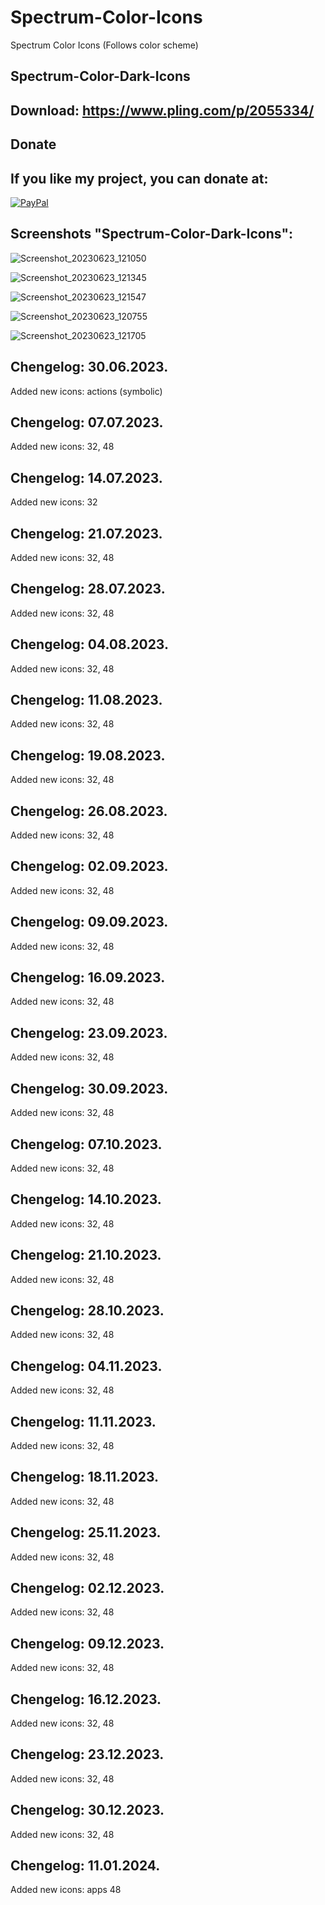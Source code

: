 

# Spectrum-Color-Icons
Spectrum Color Icons (Follows color scheme)

Spectrum-Color-Dark-Icons
------------------------------

Download: https://www.pling.com/p/2055334/
-------------------------------------------



<html>
  <head>
    <meta charset="utf-8" />
  </head>
  <body>
    <h2>Donate</h2>
    <h2>If you like my project, you can donate at:</h2>
    <a href="https://www.paypal.com/paypalme/VesnaLazic">
    <img src="PayPal.png" alt="PayPal" />
    </a>
  </body>
</html>



Screenshots "Spectrum-Color-Dark-Icons":
----------------------------------------

![Screenshot_20230623_121050](https://github.com/L4ki/Spectrum-Color-Icons/assets/45247573/76a295b7-c211-409b-8d40-e85704de7c91)

![Screenshot_20230623_121345](https://github.com/L4ki/Spectrum-Color-Icons/assets/45247573/8bd0d635-66b1-4ddd-8fbd-6e755452b404)

![Screenshot_20230623_121547](https://github.com/L4ki/Spectrum-Color-Icons/assets/45247573/22d787b6-370e-49d9-ae29-819e4a167434)

![Screenshot_20230623_120755](https://github.com/L4ki/Spectrum-Color-Icons/assets/45247573/5c0dfaa3-496b-400c-9145-dbefd2651bdb)

![Screenshot_20230623_121705](https://github.com/L4ki/Spectrum-Color-Icons/assets/45247573/080180fb-0fe9-48ab-80f5-ee76df11cbd3)


Chengelog: 30.06.2023.
----------------------

Added new icons: actions (symbolic)

Chengelog: 07.07.2023.
----------------------

Added new icons: 32, 48

Chengelog: 14.07.2023.
----------------------

Added new icons: 32

Chengelog: 21.07.2023.
----------------------

Added new icons: 32, 48

Chengelog: 28.07.2023.
----------------------

Added new icons: 32, 48

Chengelog: 04.08.2023.
----------------------

Added new icons: 32, 48

Chengelog: 11.08.2023.
----------------------

Added new icons: 32, 48

Chengelog: 19.08.2023.
----------------------

Added new icons: 32, 48

Chengelog: 26.08.2023.
----------------------

Added new icons: 32, 48

Chengelog: 02.09.2023.
----------------------

Added new icons: 32, 48

Chengelog: 09.09.2023.
----------------------

Added new icons: 32, 48


Chengelog: 16.09.2023.
----------------------

Added new icons: 32, 48

Chengelog: 23.09.2023.
----------------------

Added new icons: 32, 48

Chengelog: 30.09.2023.
----------------------

Added new icons: 32, 48

Chengelog: 07.10.2023.
----------------------

Added new icons: 32, 48


Chengelog: 14.10.2023.
----------------------

Added new icons: 32, 48


Chengelog: 21.10.2023.
----------------------

Added new icons: 32, 48

Chengelog: 28.10.2023.
----------------------

Added new icons: 32, 48

Chengelog: 04.11.2023.
----------------------

Added new icons: 32, 48

Chengelog: 11.11.2023.
----------------------

Added new icons: 32, 48

Chengelog: 18.11.2023.
----------------------

Added new icons: 32, 48

Chengelog: 25.11.2023.
----------------------

Added new icons: 32, 48

Chengelog: 02.12.2023.
----------------------

Added new icons: 32, 48

Chengelog: 09.12.2023.
----------------------

Added new icons: 32, 48

Chengelog: 16.12.2023.
----------------------

Added new icons: 32, 48

Chengelog: 23.12.2023.
----------------------

Added new icons: 32, 48

Chengelog: 30.12.2023.
----------------------

Added new icons: 32, 48

Chengelog: 11.01.2024.
----------------------

Added new icons: apps 48
